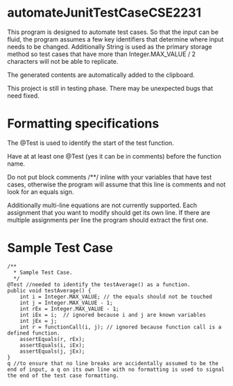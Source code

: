 # automateJunitTestCaseCSE2231
This program is designed to automate test cases. So that the input can be fluid, the program assumes a few key identifiers that determine where input needs to be changed. Additionally String is used as the primary storage method so test cases that have more than Integer.MAX_VALUE / 2 characters will not be able to replicate. 

The generated contents are automatically added to the clipboard.

This project is still in testing phase. There may be unexpected bugs that need fixed.

# Formatting specifications
The @Test is used to identify the start of the test function.

Have at at least one @Test (yes it can be in comments) before the function name.

Do not put block comments /**/ inline with your variables that have test cases, otherwise the program will assume that this line is comments and not look for an equals sign.

Additionally multi-line equations are not currently supported.
Each assignment that you want to modify should get its own line.
If there are multiple assignments per line the program should extract the first one.

# Sample Test Case
    /**
      * Sample Test Case. 
      */
    @Test //needed to identify the testAverage() as a function.
    public void testAverage() {
        int i = Integer.MAX_VALUE; // the equals should not be touched
        int j = Integer.MAX_VALUE - 1;
        int rEx = Integer.MAX_VALUE - 1;
        int iEx = i;  // ignored because i and j are known variables
        int jEx = j;
        int r = functionCall(i, j); // ignored because function call is a defined function.
        assertEquals(r, rEx);
        assertEquals(i, iEx);
        assertEquals(j, jEx);
    }
    q //to ensure that no line breaks are accidentally assumed to be the end of input, a q on its own line with no formatting is used to signal the end of the test case formatting.
 
